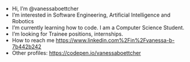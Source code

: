 - Hi, I’m @vanessaboettcher
- I’m interested in Software Engineering, Artificial Intelligence and Robotics
- I’m currently learning how to code. I am a Computer Science Student. 
- I’m looking for Trainee positions, internships.
- How to reach me https://www.linkedin.com%2Fin%2Fvanessa-b-7b442b242
- Other profiles: https://codepen.io/vanessaboettcher
<!---
vanessaboettcher/vanessaboettcher is a ✨ special ✨ repository because its `README.md` (this file) appears on your GitHub profile.
You can click the Preview link to take a look at your changes.
--->
